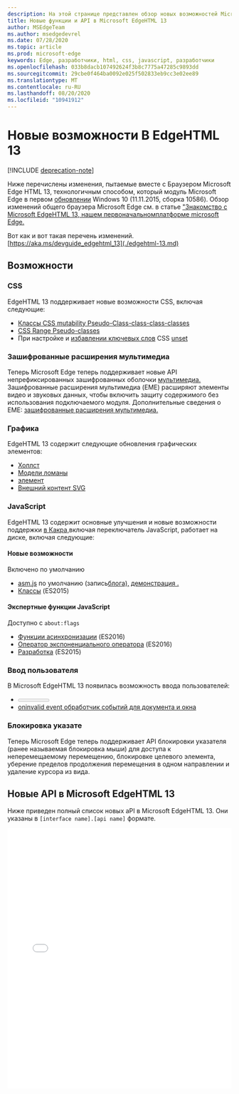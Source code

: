 ```yaml
---
description: На этой странице представлен обзор новых возможностей Microsoft EdgeHTML 13.
title: Новые функции и API в Microsoft EdgeHTML 13
author: MSEdgeTeam
ms.author: msedgedevrel
ms.date: 07/28/2020
ms.topic: article
ms.prod: microsoft-edge
keywords: Edge, разработчики, html, css, javascript, разработчики
ms.openlocfilehash: 033b8dacb107492624f3b8c7775a47285c9893dd
ms.sourcegitcommit: 29cbe0f464ba0092e025f502833eb9cc3e02ee89
ms.translationtype: MT
ms.contentlocale: ru-RU
ms.lasthandoff: 08/20/2020
ms.locfileid: "10941912"
---
```

# Новые возможности В EdgeHTML 13  

[!INCLUDE [deprecation-note](../../includes/legacy-edge-note.md)]  

Ниже перечислены изменения, пытаемые вместе с Браузером Microsoft Edge HTML 13, технологичным способом, который модуль Microsoft Edge в первом [обновлении](https://blogs.windows.com/windowsexperience/2015/11/12) Windows 10 \(11.11.2015, сборка 10586\).  Обзор изменений общего браузера Microsoft Edge см. в статье ["Знакомство с Microsoft EdgeHTML 13, нашем первоначальномплатформе microsoft Edge.](https://blogs.windows.com/msedgedev/2015/11/16)  

Вот как и вот такая перечень изменений. [https://aka.ms/devguide_edgehtml_13](./edgehtml-13.md)  

## Возможности  

### CSS  

EdgeHTML 13 поддерживает новые возможности CSS, включая следующие:  

*   [Классы CSS mutability Pseudo-Class-class-class-classes](https://developer.microsoft.com/microsoft-edge/platform/status/cssmutabilitypseudoclasses)  
*   [CSS Range Pseudo-classes](https://developer.microsoft.com/microsoft-edge/platform/status/cssrangepseudoclasses)  
*   При настройке и [избавлении ключевых слов](https://developer.microsoft.com/microsoft-edge/platform/status/cssinitialvalue) CSS [unset](https://developer.microsoft.com/microsoft-edge/platform/status/cssunsetvalue)  

### Зашифрованные расширения мультимедиа  

Теперь Microsoft Edge теперь поддерживает новые API непрефиксированных зашифрованных оболочки [мультимедиа.](https://w3.org/TR/encrypted-media)  Зашифрованные расширения мультимедиа \(EME\) расширяют элементы видео и звуковых данных, чтобы включить защиту содержимого без использования подключаемого модуля.  Дополнительные сведения о EME: [зашифрованные расширения мультимедиа.](https://developer.mozilla.org/docs/Web/API/Encrypted_Media_Extensions_API)  

### Графика  

EdgeHTML 13 содержит следующие обновления графических элементов:  

*   [Холлст](https://developer.microsoft.com/microsoft-edge/platform/status/canvas2dellipse)  
*   [Модели ломаны](https://developer.microsoft.com/microsoft-edge/platform/status/compositingandblendingincanvas2d)  
*   [<picture> элемент](https://developer.microsoft.com/microsoft-edge/platform/status/pictureelement)  
*   [Внешний контент SVG](https://developer.microsoft.com/microsoft-edge/platform/status/svgexternalcontent)  

### JavaScript  

EdgeHTML 13 содержит основные улучшения и новые возможности поддержки [в Какра,](https://blogs.windows.com/msedgedev/2015/09/30)включая переключатель JavaScript, работает на диске, включая следующие:  

#### Новые возможности  

Включено по умолчанию  

*   [asm.js](https://developer.microsoft.com/microsoft-edge/platform/status/asmjs/?q=asm.js) по умолчанию (запись[блога),](https://blogs.windows.com/msedgedev/2015/11/10) [демонстрация \.](https://dev.windows.com/microsoft-edge/testdrive/demos/chess)  
*   [Классы](https://developer.microsoft.com/microsoft-edge/platform/status/asmjs/?q=classes) \(ES2015\)  

#### Экспертные функции JavaScript  

Доступно с `about:flags`  

*   [Функции асинхронизации](https://developer.microsoft.com/microsoft-edge/platform/status/asyncfunctions/?q=async%20functions) \(ES2016\)  
*   [Оператор экспоненциального оператора](https://developer.microsoft.com/microsoft-edge/platform/status/exponentiationoperatores2016/?q=exponentiation%20operator) \(ES2016\)  
*   [Разработка](https://developer.microsoft.com/microsoft-edge/platform/status/destructuringES2015/?q=destructuring) \(ES2015\)  

### Ввод пользователя  

В Microsoft EdgeHTML 13 появилась возможность ввода пользователей:  

*   [<meter> элемент](https://developer.microsoft.com/microsoft-edge/platform/status/meterelement)  
*   [oninvalid event обработчик событий для документа и окна](https://developer.microsoft.com/microsoft-edge/platform/status/oninvalideventhandler)  

### Блокировка указате  

Теперь Microsoft Edge теперь поддерживает API блокировки указателя \(ранее называемая блокировка мыши\) для доступа к неперемещаемому перемещению, блокировке целевого элемента, уберение пределов продолжения перемещения в одном направлении и удаление курсора из вида.  

## Новые API в Microsoft EdgeHTML 13  

Ниже приведен полный список новых aPI в Microsoft EdgeHTML 13.  Они указаны в `[interface name].[api name]` формате.  

<iframe height='584' scrolling='no' title='Новые API в Microsoft EdgeHTML 13' src='//codepen.io/MicrosoftEdgeDocumentation/embed/vmzxEY/?height=584&theme-id=23761&default-tab=result&embed-version=2' frameborder='no' allowtransparency='true' allowfullscreen='true' style='width:  100%;'>См. раздел <a href='https://codepen.io/MicrosoftEdgeDocumentation/pen/vmzxEY/'> "Новые API" в Microsoft EdgeHTML 13 </a> с помощью приложений Microsoft Edge <a href='http://codepen.io/MicrosoftEdgeDocumentation'> </a> (@MicrosoftEdgeDocumentation) на <a href='http://codepen.io'> коде </a> кода.</iframe>  
